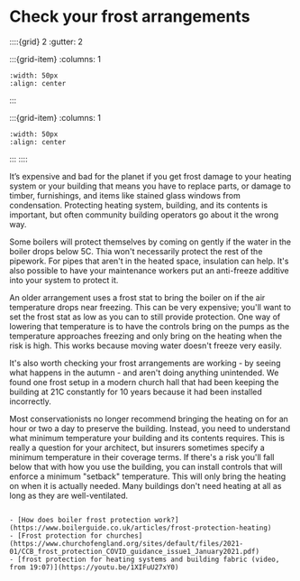 # Check your frost arrangements 

<!-- - 1 star, £ -->

::::{grid} 2
:gutter: 2

:::{grid-item}
:columns: 1
```{image} ../images/cost-1.jpg
:width: 50px
:align: center
```
:::

:::{grid-item}
:columns: 1 
```{image} ../images/1-star.jpg
:width: 50px
:align: center
```
:::
::::


It’s expensive and bad for the planet if you get frost damage to your heating system or your building that means you have to replace parts, or damage to timber, furnishings, and items like stained glass windows from condensation.  Protecting heating system, building, and its contents is important, but often community building operators go about it the wrong way.  

Some boilers will protect themselves by coming on gently if the water in the boiler drops below 5C.  Thia won't necessarily protect the rest of the pipework.  For pipes that aren't in the heated space, insulation can help.  It's also possible to have your maintenance workers put an anti-freeze additive into your system to protect it. 

An older arrangement uses a frost stat to bring the boiler on if the air temperature drops near freezing.  This can be very expensive; you'll want to set the frost stat as low as you can to still provide protection.  One way of lowering that temperature is to have the controls bring on the pumps as the temperature approaches freezing and only bring on the heating when the risk is high.  This works because moving water doesn't freeze very easily.

It's also worth checking your frost arrangements are working - by seeing what happens in the autumn - and aren't doing anything unintended.  We found one frost setup in a modern church hall that had been keeping the building at 21C constantly for 10 years because it had been installed incorrectly.

Most conservationists no longer recommend bringing the heating on for an hour or two a day to preserve the building. Instead, you need to understand what minimum temperature your building and its contents requires. This is really a question for your architect, but insurers sometimes specify a minimum temperature in their coverage terms.  If there's a risk you'll fall below that with how you use the building, you can install controls that will enforce a minimum "setback" temperature. This will only bring the heating on when it is actually needed.  Many buildings don't need heating at all as long as they are well-ventilated.  
 

```{admonition} More information

- [How does boiler frost protection work?](https://www.boilerguide.co.uk/articles/frost-protection-heating)
- [Frost protection for churches](https://www.churchofengland.org/sites/default/files/2021-01/CCB_frost_protection_COVID_guidance_issue1_January2021.pdf)
- [frost protection for heating systems and building fabric (video, from 19:07)](https://youtu.be/1XIFuU27xY0)

```